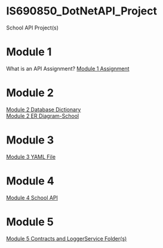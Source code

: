# IS690850_DotNetAPI_Project
School API Project(s)

# Module 1
What is an API Assignment? 
[Module 1 Assignment](https://github.com/jderfer31/IS690850_DotNetAPI_Project/blob/Module_1/Module_1_API_Assignment.md)

# Module 2
[Module 2 Database Dictionary](https://github.com/jderfer31/IS690850_DotNetAPI_Project/blob/Module_2/Database%20Dictionary.pdf)\
[Module 2 ER Diagram-School](https://github.com/jderfer31/IS690850_DotNetAPI_Project/blob/Module_2/ER%20Diagram%20-%20School.pdf)

# Module 3
[Module 3 YAML File](https://github.com/jderfer31/IS690850_DotNetAPI_Project/blob/Module_3/openapi.yaml)

# Module 4
[Module 4 School API](https://github.com/jderfer31/IS690850_DotNetAPI_Project/tree/master/SchoolAPI)

# Module 5
[Module 5 Contracts and LoggerService Folder(s)](https://github.com/jderfer31/IS690850_DotNetAPI_Project/tree/Module_5)
